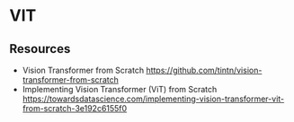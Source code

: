 # VIT

## Resources
- Vision Transformer from Scratch https://github.com/tintn/vision-transformer-from-scratch
- Implementing Vision Transformer (ViT) from Scratch https://towardsdatascience.com/implementing-vision-transformer-vit-from-scratch-3e192c6155f0
